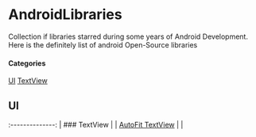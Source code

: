 AndroidLibraries
================

Collection if libraries starred during some years of Android Development. Here is the definitely list of android Open-Source libraries

#### Categories
[UI](#ui)
  [TextView](#textview)






## UI
:--------------:
| ### TextView |
| [AutoFit TextView](https://github.com/grantland/android-autofittextview) |
| 
